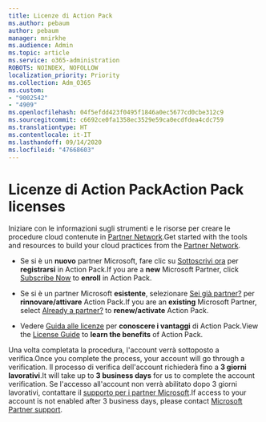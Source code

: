 ```yaml
---
title: Licenze di Action Pack
ms.author: pebaum
author: pebaum
manager: mnirkhe
ms.audience: Admin
ms.topic: article
ms.service: o365-administration
ROBOTS: NOINDEX, NOFOLLOW
localization_priority: Priority
ms.collection: Adm_O365
ms.custom:
- "9002542"
- "4909"
ms.openlocfilehash: 04f5efdd423f0495f1846a0ec5677cd0cbe312c9
ms.sourcegitcommit: c6692ce0fa1358ec3529e59ca0ecdfdea4cdc759
ms.translationtype: HT
ms.contentlocale: it-IT
ms.lasthandoff: 09/14/2020
ms.locfileid: "47668603"
---
```

# <a name="action-pack-licenses"></a><span data-ttu-id="33bcc-102">Licenze di Action Pack</span><span class="sxs-lookup"><span data-stu-id="33bcc-102">Action Pack licenses</span></span>

<span data-ttu-id="33bcc-103">Iniziare con le informazioni sugli strumenti e le risorse per creare le procedure cloud contenute in [Partner Network](https://aka.ms/MPNActionPack).</span><span class="sxs-lookup"><span data-stu-id="33bcc-103">Get started with the tools and resources to build your cloud practices from the [Partner Network](https://aka.ms/MPNActionPack).</span></span>

- <span data-ttu-id="33bcc-104">Se si è un **nuovo** partner Microsoft, fare clic su [Sottoscrivi ora](https://aka.ms/MPNActionPackNew) per **registrarsi** in Action Pack.</span><span class="sxs-lookup"><span data-stu-id="33bcc-104">If you are a **new** Microsoft Partner, click [Subscribe Now](https://aka.ms/MPNActionPackNew) to **enroll** in Action Pack.</span></span>

- <span data-ttu-id="33bcc-105">Se si è un partner Microsoft **esistente**, selezionare [Sei già partner?](https://aka.ms/MPNActionPackExisting) per **rinnovare/attivare** Action Pack.</span><span class="sxs-lookup"><span data-stu-id="33bcc-105">If you are an **existing** Microsoft Partner, select [Already a partner?](https://aka.ms/MPNActionPackExisting) to **renew/activate** Action Pack.</span></span> 

- <span data-ttu-id="33bcc-106">Vedere [Guida alle licenze](https://aka.ms/MPNActionPackGuide) per **conoscere i vantaggi** di Action Pack.</span><span class="sxs-lookup"><span data-stu-id="33bcc-106">View the [License Guide](https://aka.ms/MPNActionPackGuide) to **learn the benefits** of Action Pack.</span></span> 

<span data-ttu-id="33bcc-107">Una volta completata la procedura, l'account verrà sottoposto a verifica.</span><span class="sxs-lookup"><span data-stu-id="33bcc-107">Once you complete the process, your account will go through a verification.</span></span> <span data-ttu-id="33bcc-108">Il processo di verifica dell'account richiederà fino a **3 giorni lavorativi**.</span><span class="sxs-lookup"><span data-stu-id="33bcc-108">It will take up to **3 business days** for us to complete the account verification.</span></span> <span data-ttu-id="33bcc-109">Se l'accesso all'account non verrà abilitato dopo 3 giorni lavorativi, contattare il [supporto per i partner Microsoft](https://aka.ms/MPNActionPackSupport).</span><span class="sxs-lookup"><span data-stu-id="33bcc-109">If access to your account is not enabled after 3 business days, please contact [Microsoft Partner support](https://aka.ms/MPNActionPackSupport).</span></span> 

